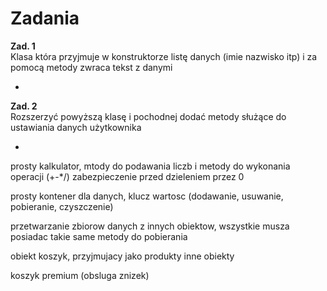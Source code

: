 # Zadania

**Zad. 1**  
Klasa która przyjmuje w konstruktorze listę danych (imie nazwisko itp) i za pomocą metody zwraca tekst z danymi

-

**Zad. 2**  
Rozszerzyć powyższą klasę i pochodnej dodać metody służące do ustawiania danych użytkownika

-

prosty kalkulator, mtody do podawania liczb i metody do wykonania operacji (+-*/)
zabezpieczenie przed dzieleniem przez 0

prosty kontener dla danych, klucz wartosc (dodawanie, usuwanie, pobieranie, czyszczenie)

przetwarzanie zbiorow danych z innych obiektow, wszystkie musza posiadac takie same metody do pobierania

obiekt koszyk, przyjmujacy jako produkty inne obiekty

koszyk premium (obsluga znizek)